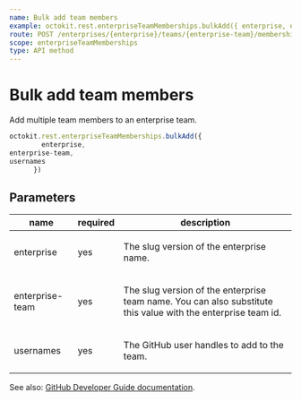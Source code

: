 ```yaml
---
name: Bulk add team members
example: octokit.rest.enterpriseTeamMemberships.bulkAdd({ enterprise, enterprise-team, usernames })
route: POST /enterprises/{enterprise}/teams/{enterprise-team}/memberships/add
scope: enterpriseTeamMemberships
type: API method
---
```


# Bulk add team members

Add multiple team members to an enterprise team.

```js
octokit.rest.enterpriseTeamMemberships.bulkAdd({
        enterprise,
enterprise-team,
usernames
      })
```

## Parameters

<table>
  <thead>
    <tr>
      <th>name</th>
      <th>required</th>
      <th>description</th>
    </tr>
  </thead>
  <tbody>
    <tr><td>enterprise</td><td>yes</td><td>

The slug version of the enterprise name.

</td></tr>
<tr><td>enterprise-team</td><td>yes</td><td>

The slug version of the enterprise team name. You can also substitute this value with the enterprise team id.

</td></tr>
<tr><td>usernames</td><td>yes</td><td>

The GitHub user handles to add to the team.

</td></tr>
  </tbody>
</table>

See also: [GitHub Developer Guide documentation](https://docs.github.com/rest/enterprise-teams/enterprise-team-members#bulk-add-team-members).
